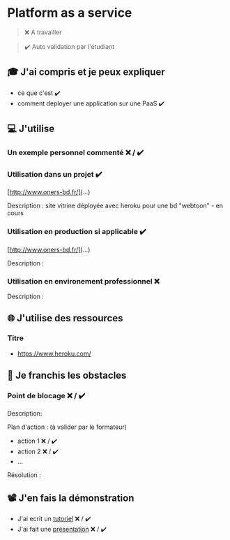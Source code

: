 # Platform as a service

> ❌ A travailler

> ✔️ Auto validation par l'étudiant

## 🎓 J'ai compris et je peux expliquer

- ce que c'est ✔️
- comment deployer une application sur une PaaS  ✔️

## 💻 J'utilise

### Un exemple personnel commenté ❌ / ✔️

### Utilisation dans un projet  ✔️

[http://www.oners-bd.fr/](...)

Description : site vitrine déployée avec heroku pour une bd "webtoon" - en cours

### Utilisation en production si applicable ✔️

[http://www.oners-bd.fr/](...)

Description :

### Utilisation en environement professionnel ❌ 

Description :

## 🌐 J'utilise des ressources

### Titre

- https://www.heroku.com/

## 🚧 Je franchis les obstacles

### Point de blocage ❌ / ✔️

Description:

Plan d'action : (à valider par le formateur)

- action 1 ❌ / ✔️
- action 2 ❌ / ✔️
- ...

Résolution :

## 📽️ J'en fais la démonstration

- J'ai ecrit un [tutoriel](...) ❌ / ✔️
- J'ai fait une [présentation](...) ❌ / ✔️
